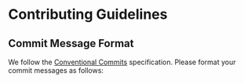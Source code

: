 # Contributing Guidelines

## Commit Message Format

We follow the [Conventional Commits](https://www.conventionalcommits.org/) specification. Please format your commit messages as follows:
